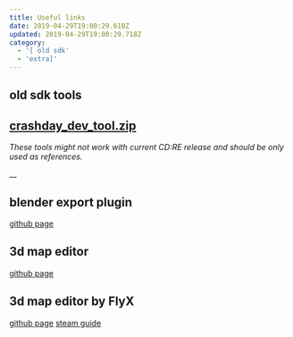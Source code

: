 ```yaml
---
title: Useful links
date: 2019-04-29T19:00:29.610Z
updated: 2019-04-29T19:00:29.718Z
category:
  - '[ old sdk'
  - 'extra]'
---
```

## old sdk tools

##  [crashday_dev_tool.zip](https://wurunduk.github.io/crashday-sdk/old-sdk/crashday_dev_tool.zip)

_These tools might not work with current CD:RE release and should be only used as references._

__

## blender export plugin

[github page](https://github.com/wurunduk/blender-p3d-import-export)

## 

## 3d map editor

[github page](https://github.com/wurunduk/crashday-map-editor)



## 3d map editor by FlyX

[github page](https://github.com/hobbitinisengard/crashday-3d-editor) [steam guide](https://steamcommunity.com/sharedfiles/filedetails/?id=1605899251)
